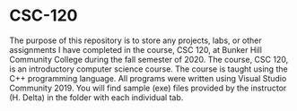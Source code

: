 # CSC-120
The purpose of this repository is to store any projects, labs, or other assignments I have completed in the course, CSC 120, at Bunker Hill Community College during the fall semester of 2020.
The course, CSC 120, is an introductory computer science course. The course is taught using the C++ programming language. All programs were written using Visual Studio Community 2019.
You will find sample (exe) files provided by the instructor (H. Delta) in the folder with each individual tab.
